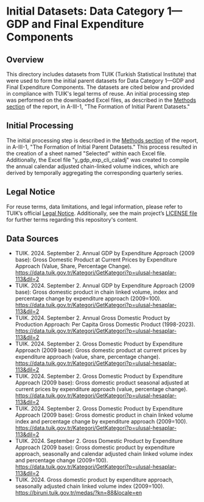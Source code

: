 # Initial Datasets: Data Category 1—GDP and Final Expenditure Components

## Overview

This directory includes datasets from TUIK (Turkish Statistical Institute) that were used to form the initial parent datasets for Data Category 1—GDP and Final Expenditure Components. The datasets are cited below and provided in compliance with TUIK's legal terms of reuse. An initial processing step was performed on the downloaded Excel files, as described in the [Methods section](https://github.com/JMehdi2/Major-Economic-Developments-in-Turkey-1998-Mid2024/blob/main/Methods-Data-Processing-Visualization/Report-Parts/Methods-Section.pdf) of the report, in A-III-1, "The Formation of Initial Parent Datasets."

## Initial Processing

The initial processing step is described in the [Methods section](https://github.com/JMehdi2/Major-Economic-Developments-in-Turkey-1998-Mid2024/blob/main/Methods-Data-Processing-Visualization/Report-Parts/Methods-Section.pdf) of the report, in A-III-1, "The Formation of Initial Parent Datasets." This process resulted in the creation of a sheet named "Selected" within each Excel file. Additionally, the Excel file "y_gdp_exp_cli_caladj" was created to compile the annual calendar adjusted chain-linked volume indices, which are derived by temporally aggregating the corresponding quarterly series.

## Legal Notice
For reuse terms, data limitations, and legal information, please refer to TUIK’s official [Legal Notice](https://www.tuik.gov.tr/Kurumsal/Yasal_Uyari). Additionally, see the main project’s [LICENSE file](https://github.com/JMehdi2/Major-Economic-Developments-in-Turkey-1998-Mid2024/tree/main?tab=License-1-ov-file) for further terms regarding this repository's content.

## Data Sources
- TUIK. 2024. September 2. Annual GDP by Expenditure Approach (2009 base): Gross Domestic Product at Current Prices by Expenditure Approach (Value, Share, Percentage Change). https://data.tuik.gov.tr/Kategori/GetKategori?p=ulusal-hesaplar-113&dil=2
- TUIK. 2024. September 2. Annual GDP by Expenditure Approach (2009 base): Gross domestic product in chain linked volume, index and percentage change by expenditure approach (2009=100). https://data.tuik.gov.tr/Kategori/GetKategori?p=ulusal-hesaplar-113&dil=2
- TUIK. 2024. September 2. Annual Gross Domestic Product by Production Approach: Per Capita Gross Domestic Product (1998-2023). https://data.tuik.gov.tr/Kategori/GetKategori?p=ulusal-hesaplar-113&dil=2
- TUIK. 2024. September 2. Gross Domestic Product by Expenditure Approach (2009 base): Gross domestic product at current prices by expenditure approach (value, share, percentage change). https://data.tuik.gov.tr/Kategori/GetKategori?p=ulusal-hesaplar-113&dil=2
- TUIK. 2024. September 2. Gross Domestic Product by Expenditure Approach (2009 base): Gross domestic product seasonal adjusted at current prices by expenditure approach (value, percentage change). https://data.tuik.gov.tr/Kategori/GetKategori?p=ulusal-hesaplar-113&dil=2
- TUIK. 2024. September 2. Gross Domestic Product by Expenditure Approach (2009 base): Gross domestic product in chain linked volume index and percentage change by expenditure approach (2009=100). https://data.tuik.gov.tr/Kategori/GetKategori?p=ulusal-hesaplar-113&dil=2
- TUIK. 2024. September 2. Gross Domestic Product by Expenditure Approach (2009 base): Gross domestic product by expenditure approach, seasonally and calendar adjusted chain linked volume index and percentage change (2009=100). https://data.tuik.gov.tr/Kategori/GetKategori?p=ulusal-hesaplar-113&dil=2
- TUIK. 2024. Gross domestic product by expenditure approach, seasonally adjusted chain linked volume index (2009=100). https://biruni.tuik.gov.tr/medas/?kn=88&locale=en 
